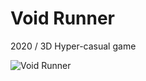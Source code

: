 # Void Runner
 
2020 / 3D Hyper-casual game

![Void Runner](https://user-images.githubusercontent.com/22173853/88241356-8fea2600-cc92-11ea-97ee-f4a8a5aa8db3.png)
